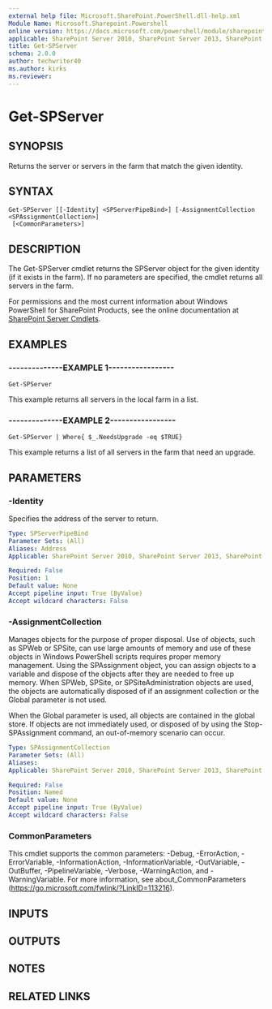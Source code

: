 ```yaml
---
external help file: Microsoft.SharePoint.PowerShell.dll-help.xml
Module Name: Microsoft.Sharepoint.Powershell
online version: https://docs.microsoft.com/powershell/module/sharepoint-server/get-spserver
applicable: SharePoint Server 2010, SharePoint Server 2013, SharePoint Server 2016, SharePoint Server 2019
title: Get-SPServer
schema: 2.0.0
author: techwriter40
ms.author: kirks
ms.reviewer:
---
```


# Get-SPServer

## SYNOPSIS
Returns the server or servers in the farm that match the given identity.


## SYNTAX

```
Get-SPServer [[-Identity] <SPServerPipeBind>] [-AssignmentCollection <SPAssignmentCollection>]
 [<CommonParameters>]
```

## DESCRIPTION
The Get-SPServer cmdlet returns the SPServer object for the given identity (if it exists in the farm).
If no parameters are specified, the cmdlet returns all servers in the farm.

For permissions and the most current information about Windows PowerShell for SharePoint Products, see the online documentation at [SharePoint Server Cmdlets](https://docs.microsoft.com/powershell/sharepoint/sharepoint-server/sharepoint-server-cmdlets).

## EXAMPLES

### --------------EXAMPLE 1----------------- 
```
Get-SPServer
```

This example returns all servers in the local farm in a list.

### --------------EXAMPLE 2----------------- 
```
Get-SPServer | Where{ $_.NeedsUpgrade -eq $TRUE}
```

This example returns a list of all servers in the farm that need an upgrade.

## PARAMETERS

### -Identity
Specifies the address of the server to return.

```yaml
Type: SPServerPipeBind
Parameter Sets: (All)
Aliases: Address
Applicable: SharePoint Server 2010, SharePoint Server 2013, SharePoint Server 2016, SharePoint Server 2019

Required: False
Position: 1
Default value: None
Accept pipeline input: True (ByValue)
Accept wildcard characters: False
```

### -AssignmentCollection
Manages objects for the purpose of proper disposal.
Use of objects, such as SPWeb or SPSite, can use large amounts of memory and use of these objects in Windows PowerShell scripts requires proper memory management.
Using the SPAssignment object, you can assign objects to a variable and dispose of the objects after they are needed to free up memory.
When SPWeb, SPSite, or SPSiteAdministration objects are used, the objects are automatically disposed of if an assignment collection or the Global parameter is not used.

When the Global parameter is used, all objects are contained in the global store.
If objects are not immediately used, or disposed of by using the Stop-SPAssignment command, an out-of-memory scenario can occur.

```yaml
Type: SPAssignmentCollection
Parameter Sets: (All)
Aliases: 
Applicable: SharePoint Server 2010, SharePoint Server 2013, SharePoint Server 2016, SharePoint Server 2019

Required: False
Position: Named
Default value: None
Accept pipeline input: True (ByValue)
Accept wildcard characters: False
```

### CommonParameters
This cmdlet supports the common parameters: -Debug, -ErrorAction, -ErrorVariable, -InformationAction, -InformationVariable, -OutVariable, -OutBuffer, -PipelineVariable, -Verbose, -WarningAction, and -WarningVariable. For more information, see about_CommonParameters (https://go.microsoft.com/fwlink/?LinkID=113216).

## INPUTS

## OUTPUTS

## NOTES

## RELATED LINKS

